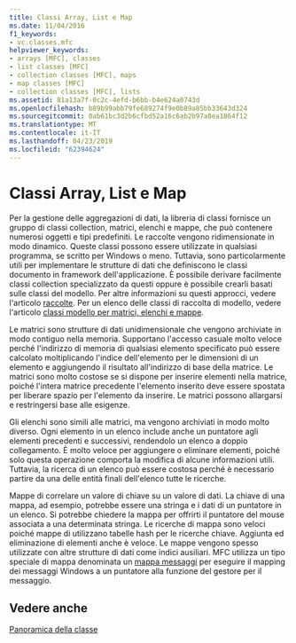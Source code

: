 ```yaml
---
title: Classi Array, List e Map
ms.date: 11/04/2016
f1_keywords:
- vc.classes.mfc
helpviewer_keywords:
- arrays [MFC], classes
- list classes [MFC]
- collection classes [MFC], maps
- map classes [MFC]
- collection classes [MFC], lists
ms.assetid: 81a13a7f-0c2c-4efd-b6bb-b4e624a0743d
ms.openlocfilehash: b89b99abb79fe689274f9e0b89a85bb33643d324
ms.sourcegitcommit: 0ab61bc3d2b6cfbd52a16c6ab2b97a8ea1864f12
ms.translationtype: MT
ms.contentlocale: it-IT
ms.lasthandoff: 04/23/2019
ms.locfileid: "62394624"
---
```

# <a name="array-list-and-map-classes"></a>Classi Array, List e Map

Per la gestione delle aggregazioni di dati, la libreria di classi fornisce un gruppo di classi collection, matrici, elenchi e mappe, che può contenere numerosi oggetti e tipi predefiniti. Le raccolte vengono ridimensionate in modo dinamico. Queste classi possono essere utilizzate in qualsiasi programma, se scritto per Windows o meno. Tuttavia, sono particolarmente utili per implementare le strutture di dati che definiscono le classi documento in framework dell'applicazione. È possibile derivare facilmente classi collection specializzato da questi oppure è possibile crearli basati sulle classi del modello. Per altre informazioni su questi approcci, vedere l'articolo [raccolte](../mfc/collections.md). Per un elenco delle classi di raccolta di modello, vedere l'articolo [classi modello per matrici, elenchi e mappe](../mfc/template-classes-for-arrays-lists-and-maps.md).

Le matrici sono strutture di dati unidimensionale che vengono archiviate in modo contiguo nella memoria. Supportano l'accesso casuale molto veloce perché l'indirizzo di memoria di qualsiasi elemento specificato può essere calcolato moltiplicando l'indice dell'elemento per le dimensioni di un elemento e aggiungendo il risultato all'indirizzo di base della matrice. Le matrici sono molto costose se si dispone per inserire elementi nella matrice, poiché l'intera matrice precedente l'elemento inserito deve essere spostata per liberare spazio per l'elemento da inserire. Le matrici possono allargarsi e restringersi base alle esigenze.

Gli elenchi sono simili alle matrici, ma vengono archiviati in modo molto diverso. Ogni elemento in un elenco include anche un puntatore agli elementi precedenti e successivi, rendendolo un elenco a doppio collegamento. È molto veloce per aggiungere o eliminare elementi, poiché solo questa operazione comporta la modifica di alcune informazioni utili. Tuttavia, la ricerca di un elenco può essere costosa perché è necessario partire da una delle entità finali dell'elenco tutte le ricerche.

Mappe di correlare un valore di chiave su un valore di dati. La chiave di una mappa, ad esempio, potrebbe essere una stringa e i dati di un puntatore in un elenco. Si potrebbe chiedere la mappa per offrirti il puntatore del mouse associata a una determinata stringa. Le ricerche di mappa sono veloci poiché mappe di utilizzano tabelle hash per le ricerche chiave. Aggiunta ed eliminazione di elementi anche è veloce. Le mappe vengono spesso utilizzate con altre strutture di dati come indici ausiliari. MFC utilizza un tipo speciale di mappa denominata un [mappa messaggi](../mfc/mapping-messages.md) per eseguire il mapping dei messaggi Windows a un puntatore alla funzione del gestore per il messaggio.

## <a name="see-also"></a>Vedere anche

[Panoramica della classe](../mfc/class-library-overview.md)
